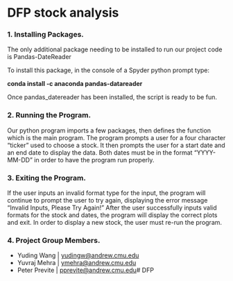 # DFP stock analysis

### 1. Installing Packages.
 
The only additional package needing to be installed to run our project code is Pandas-DateReader
 
To install this package, in the console of a Spyder python prompt type:
 
**conda install -c anaconda pandas-datareader**
 
Once pandas_datereader has been installed, the script is ready to be fun.
 
### 2. Running the Program.
 
Our python program imports a few packages, then defines the function which is the main program. The program prompts a user for a four character “ticker” used to choose a stock. It then prompts the user for a start date and an end date to display the data. Both dates must be in the format “YYYY-MM-DD” in order to have the program run properly.
 
### 3. Exiting the Program.
 
If the user inputs an invalid format type for the input, the program will continue to prompt the user to try again, displaying the error message “Invalid Inputs, Please Try Again!” After the user successfully inputs valid formats for the stock and dates, the program will display the correct plots and exit. In order to display a new stock, the user must re-run the program.
 
### 4. Project Group Members.
 
- Yuding Wang    |   yudingw@andrew.cmu.edu
- Yuvraj Mehra   |   ymehra@andrew.cmu.edu
- Peter Previte   |   pprevite@andrew.cmu.edu# DFP
